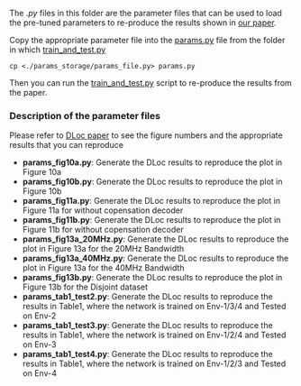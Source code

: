 The *.py* files in this folder are the parameter files that can be used to load the pre-tuned parameters to re-produce the results shown in [our paper](https://dl.acm.org/doi/pdf/10.1145/3372224.3380894).

Copy the appropriate parameter file into the [params.py](../params.py) file from the folder in which [train_and_test.py](../train_and_test.py)

```params
cp <./params_storage/params_file.py> params.py
```

Then you can run the [train_and_test.py](../train_and_test.py) script to re-produce the results from the paper.

### Description of the parameter files 
Please refer to [DLoc paper](https://dl.acm.org/doi/pdf/10.1145/3372224.3380894) to see the figure numbers and the appropriate results that you can reproduce

- **params_fig10a.py**: Generate the DLoc results to reproduce the plot in Figure 10a
- **params_fig10b.py**: Generate the DLoc results to reproduce the plot in Figure 10b
- **params_fig11a.py**: Generate the DLoc results to reproduce the plot in Figure 11a for without copensation decoder
- **params_fig11b.py**: Generate the DLoc results to reproduce the plot in Figure 11b for without copensation decoder
- **params_fig13a_20MHz.py**: Generate the DLoc results to reproduce the plot in Figure 13a for the 20MHz Bandwidth
- **params_fig13a_40MHz.py**: Generate the DLoc results to reproduce the plot in Figure 13a for the 40MHz Bandwidth
- **params_fig13b.py**: Generate the DLoc results to reproduce the plot in Figure 13b for the Disjoint dataset
- **params_tab1_test2.py**: Generate the DLoc results to reproduce the results in Table1, where the network is trained on Env-1/3/4 and Tested on Env-2
- **params_tab1_test3.py**: Generate the DLoc results to reproduce the results in Table1, where the network is trained on Env-1/2/4 and Tested on Env-3
- **params_tab1_test4.py**: Generate the DLoc results to reproduce the results in Table1, where the network is trained on Env-1/2/3 and Tested on Env-4
